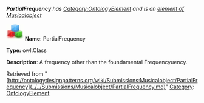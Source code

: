 ___PartialFrequency__ has [Category:OntologyElement](../../Category/OntologyElement.md "Category:OntologyElement") and is an [element of](../../Property/ElementOf.md "Property:ElementOf") [Musicalobject](../../Submissions/Musicalobject.md "Submissions:Musicalobject")_


  




[![Class](../../images/thumb/2/27/Class.gif/45px-Class.gif)](../../Image/Class.gif.md "Class")
__Name__: PartialFrequency 


__Type:__ owl:Class 


__Description__: A frequency other than the foundamental Frequencyuency. 





Retrieved from "[http://ontologydesignpatterns.org/wiki/Submissions:Musicalobject/PartialFrequency](../../Submissions/Musicalobject/PartialFrequency.md)"
 [Category](http://ontologydesignpatterns.org/wiki/Special:Categories "Special:Categories"): [OntologyElement](../../Category/OntologyElement.md "Category:OntologyElement")
